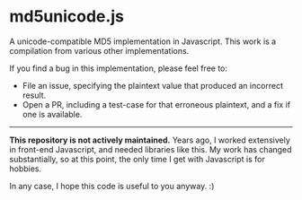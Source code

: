 # md5unicode.js
A unicode-compatible MD5 implementation in Javascript.
This work is a compilation from various other implementations. 

If you find a bug in this implementation, please feel free to:
- File an issue, specifying the plaintext value that produced an incorrect result.
- Open a PR, including a test-case for that erroneous plaintext, and a fix if one is available.

---

**This repository is not actively maintained.** 
Years ago, I worked extensively in front-end Javascript, and needed libraries like this.
My work has changed substantially, so at this point, the only time I get with Javascript is for hobbies.

In any case, I hope this code is useful to you anyway. :)
